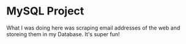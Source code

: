 # MySQL Project

What I was doing here was scraping email addresses of the web and storeing them in my Database. It's super fun!
